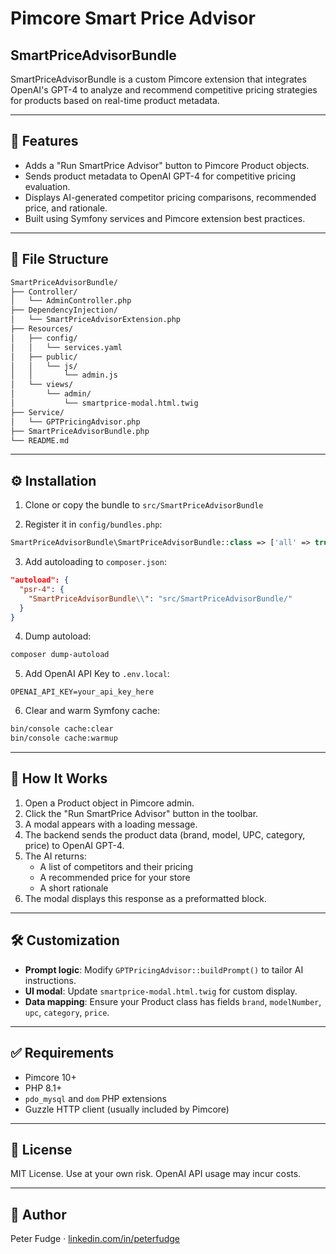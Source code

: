 # Pimcore Smart Price Advisor
## SmartPriceAdvisorBundle

SmartPriceAdvisorBundle is a custom Pimcore extension that integrates OpenAI's GPT-4 to analyze and recommend competitive pricing strategies for products based on real-time product metadata.

---

## 🚀 Features

- Adds a "Run SmartPrice Advisor" button to Pimcore Product objects.
- Sends product metadata to OpenAI GPT-4 for competitive pricing evaluation.
- Displays AI-generated competitor pricing comparisons, recommended price, and rationale.
- Built using Symfony services and Pimcore extension best practices.

---

## 📁 File Structure

```txt
SmartPriceAdvisorBundle/
├── Controller/
│   └── AdminController.php
├── DependencyInjection/
│   └── SmartPriceAdvisorExtension.php
├── Resources/
│   ├── config/
│   │   └── services.yaml
│   ├── public/
│   │   └── js/
│   │       └── admin.js
│   └── views/
│       └── admin/
│           └── smartprice-modal.html.twig
├── Service/
│   └── GPTPricingAdvisor.php
├── SmartPriceAdvisorBundle.php
└── README.md
```

---

## ⚙️ Installation

1. Clone or copy the bundle to `src/SmartPriceAdvisorBundle`

2. Register it in `config/bundles.php`:
```php
SmartPriceAdvisorBundle\SmartPriceAdvisorBundle::class => ['all' => true],
```

3. Add autoloading to `composer.json`:
```json
"autoload": {
  "psr-4": {
    "SmartPriceAdvisorBundle\\": "src/SmartPriceAdvisorBundle/"
  }
}
```

4. Dump autoload:
```bash
composer dump-autoload
```

5. Add OpenAI API Key to `.env.local`:
```dotenv
OPENAI_API_KEY=your_api_key_here
```

6. Clear and warm Symfony cache:
```bash
bin/console cache:clear
bin/console cache:warmup
```

---

## 🧠 How It Works

1. Open a Product object in Pimcore admin.
2. Click the "Run SmartPrice Advisor" button in the toolbar.
3. A modal appears with a loading message.
4. The backend sends the product data (brand, model, UPC, category, price) to OpenAI GPT-4.
5. The AI returns:
   - A list of competitors and their pricing
   - A recommended price for your store
   - A short rationale
6. The modal displays this response as a preformatted block.

---

## 🛠 Customization

- **Prompt logic**: Modify `GPTPricingAdvisor::buildPrompt()` to tailor AI instructions.
- **UI modal**: Update `smartprice-modal.html.twig` for custom display.
- **Data mapping**: Ensure your Product class has fields `brand`, `modelNumber`, `upc`, `category`, `price`.

---

## ✅ Requirements

- Pimcore 10+
- PHP 8.1+
- `pdo_mysql` and `dom` PHP extensions
- Guzzle HTTP client (usually included by Pimcore)

---

## 📄 License

MIT License. Use at your own risk. OpenAI API usage may incur costs.

---

## 👋 Author

Peter Fudge · [linkedin.com/in/peterfudge](https://linkedin.com/in/peterfudge)
